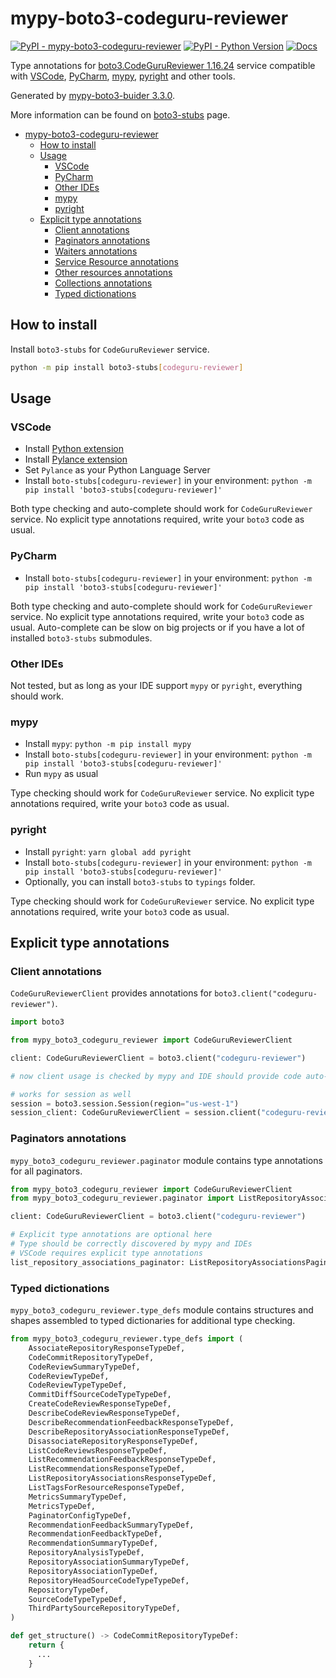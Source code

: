 # mypy-boto3-codeguru-reviewer

[![PyPI - mypy-boto3-codeguru-reviewer](https://img.shields.io/pypi/v/mypy-boto3-codeguru-reviewer.svg?color=blue)](https://pypi.org/project/mypy-boto3-codeguru-reviewer)
[![PyPI - Python Version](https://img.shields.io/pypi/pyversions/mypy-boto3-codeguru-reviewer.svg?color=blue)](https://pypi.org/project/mypy-boto3-codeguru-reviewer)
[![Docs](https://img.shields.io/readthedocs/mypy-boto3-builder.svg?color=blue)](https://mypy-boto3-builder.readthedocs.io/)

Type annotations for
[boto3.CodeGuruReviewer 1.16.24](https://boto3.amazonaws.com/v1/documentation/api/1.16.24/reference/services/codeguru-reviewer.html#CodeGuruReviewer) service
compatible with
[VSCode](https://code.visualstudio.com/),
[PyCharm](https://www.jetbrains.com/pycharm/),
[mypy](https://github.com/python/mypy),
[pyright](https://github.com/microsoft/pyright)
and other tools.

Generated by [mypy-boto3-buider 3.3.0](https://github.com/vemel/mypy_boto3_builder).

More information can be found on [boto3-stubs](https://pypi.org/project/boto3-stubs/) page.

- [mypy-boto3-codeguru-reviewer](#mypy-boto3-codeguru-reviewer)
  - [How to install](#how-to-install)
  - [Usage](#usage)
    - [VSCode](#vscode)
    - [PyCharm](#pycharm)
    - [Other IDEs](#other-ides)
    - [mypy](#mypy)
    - [pyright](#pyright)
  - [Explicit type annotations](#explicit-type-annotations)
    - [Client annotations](#client-annotations)
    - [Paginators annotations](#paginators-annotations)
    - [Waiters annotations](#waiters-annotations)
    - [Service Resource annotations](#service-resource-annotations)
    - [Other resources annotations](#other-resources-annotations)
    - [Collections annotations](#collections-annotations)
    - [Typed dictionations](#typed-dictionations)

## How to install

Install `boto3-stubs` for `CodeGuruReviewer` service.

```bash
python -m pip install boto3-stubs[codeguru-reviewer]
```

## Usage

### VSCode

- Install [Python extension](https://marketplace.visualstudio.com/items?itemName=ms-python.python)
- Install [Pylance extension](https://marketplace.visualstudio.com/items?itemName=ms-python.vscode-pylance)
- Set `Pylance` as your Python Language Server
- Install `boto-stubs[codeguru-reviewer]` in your environment: `python -m pip install 'boto3-stubs[codeguru-reviewer]'`

Both type checking and auto-complete should work for `CodeGuruReviewer` service.
No explicit type annotations required, write your `boto3` code as usual.

### PyCharm

- Install `boto-stubs[codeguru-reviewer]` in your environment: `python -m pip install 'boto3-stubs[codeguru-reviewer]'`

Both type checking and auto-complete should work for `CodeGuruReviewer` service.
No explicit type annotations required, write your `boto3` code as usual.
Auto-complete can be slow on big projects or if you have a lot of installed `boto3-stubs` submodules.

### Other IDEs

Not tested, but as long as your IDE support `mypy` or `pyright`, everything should work.

### mypy

- Install `mypy`: `python -m pip install mypy`
- Install `boto-stubs[codeguru-reviewer]` in your environment: `python -m pip install 'boto3-stubs[codeguru-reviewer]'`
- Run `mypy` as usual

Type checking should work for `CodeGuruReviewer` service.
No explicit type annotations required, write your `boto3` code as usual.

### pyright

- Install `pyright`: `yarn global add pyright`
- Install `boto-stubs[codeguru-reviewer]` in your environment: `python -m pip install 'boto3-stubs[codeguru-reviewer]'`
- Optionally, you can install `boto3-stubs` to `typings` folder.

Type checking should work for `CodeGuruReviewer` service.
No explicit type annotations required, write your `boto3` code as usual.

## Explicit type annotations

### Client annotations

`CodeGuruReviewerClient` provides annotations for `boto3.client("codeguru-reviewer")`.

```python
import boto3

from mypy_boto3_codeguru_reviewer import CodeGuruReviewerClient

client: CodeGuruReviewerClient = boto3.client("codeguru-reviewer")

# now client usage is checked by mypy and IDE should provide code auto-complete

# works for session as well
session = boto3.session.Session(region="us-west-1")
session_client: CodeGuruReviewerClient = session.client("codeguru-reviewer")
```

### Paginators annotations

`mypy_boto3_codeguru_reviewer.paginator` module contains type annotations for all paginators.

```python
from mypy_boto3_codeguru_reviewer import CodeGuruReviewerClient
from mypy_boto3_codeguru_reviewer.paginator import ListRepositoryAssociationsPaginator

client: CodeGuruReviewerClient = boto3.client("codeguru-reviewer")

# Explicit type annotations are optional here
# Type should be correctly discovered by mypy and IDEs
# VSCode requires explicit type annotations
list_repository_associations_paginator: ListRepositoryAssociationsPaginator = client.get_paginator("list_repository_associations")
```







### Typed dictionations

`mypy_boto3_codeguru_reviewer.type_defs` module contains structures and shapes assembled
to typed dictionaries for additional type checking.

```python
from mypy_boto3_codeguru_reviewer.type_defs import (
    AssociateRepositoryResponseTypeDef,
    CodeCommitRepositoryTypeDef,
    CodeReviewSummaryTypeDef,
    CodeReviewTypeDef,
    CodeReviewTypeTypeDef,
    CommitDiffSourceCodeTypeTypeDef,
    CreateCodeReviewResponseTypeDef,
    DescribeCodeReviewResponseTypeDef,
    DescribeRecommendationFeedbackResponseTypeDef,
    DescribeRepositoryAssociationResponseTypeDef,
    DisassociateRepositoryResponseTypeDef,
    ListCodeReviewsResponseTypeDef,
    ListRecommendationFeedbackResponseTypeDef,
    ListRecommendationsResponseTypeDef,
    ListRepositoryAssociationsResponseTypeDef,
    ListTagsForResourceResponseTypeDef,
    MetricsSummaryTypeDef,
    MetricsTypeDef,
    PaginatorConfigTypeDef,
    RecommendationFeedbackSummaryTypeDef,
    RecommendationFeedbackTypeDef,
    RecommendationSummaryTypeDef,
    RepositoryAnalysisTypeDef,
    RepositoryAssociationSummaryTypeDef,
    RepositoryAssociationTypeDef,
    RepositoryHeadSourceCodeTypeTypeDef,
    RepositoryTypeDef,
    SourceCodeTypeTypeDef,
    ThirdPartySourceRepositoryTypeDef,
)

def get_structure() -> CodeCommitRepositoryTypeDef:
    return {
      ...
    }
```
